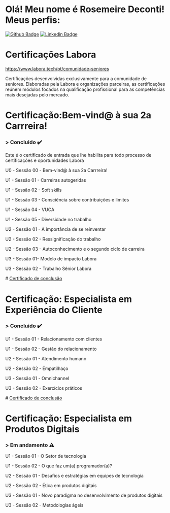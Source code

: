 # Olá! Meu nome é Rosemeire Deconti! Meus perfis:

[![Github Badge](https://img.shields.io/badge/-Github-000?style=flat-square&logo=Github&logoColor=white&link=https://github.com/fagnerpsantos)](https://github.com/rdeconti)
[![Linkedin Badge](https://img.shields.io/badge/-LinkedIn-blue?style=flat-square&logo=Linkedin&logoColor=white&link=https://www.linkedin.com/in/rdeconti/)](https://www.linkedin.com/in/rdeconti/)

# Certificações Labora
https://www.labora.tech/pt/comunidade-seniores

Certificações desenvolvidas exclusivamente para a comunidade de seniores. Elaboradas pela Labora e organizações parceiras, as certificações reúnem módulos focados na qualificação profissional para as competências mais desejadas pelo mercado.

# Certificação:Bem-vind@ à sua 2a Carrreira!
### > Concluido :heavy_check_mark:
Este é o certificado de entrada que lhe habilita para todo processo de certificações e oportunidades Labora
<p>U0 - Sessão 00 - Bem-vind@ à sua 2a Carrreira!</p>
<p>U1 - Sessão 01 - Carreiras autogeridas</p>
<p>U1 - Sessão 02 - Soft skills</p>
<p>U1 - Sessão 03 - Consciência sobre contribuições e limites</p>
<p>U1 - Sessão 04 - VUCA</p>
<p>U1 - Sessão 05 - Diversidade no trabalho</p>
<p>U2 - Sessão 01 - A importância de se reinventar</p>
<p>U2 - Sessão 02 - Ressignificação do trabalho</p>
<p>U2 - Sessão 03 - Autoconhecimento e o segundo ciclo de carreira</p>
<p>U3 - Sessão 01- Modelo de impacto Labora</p>
<p>U3 - Sessão 02 - Trabalho Sênior Labora</p>
# <a href="https://github.com/rdeconti/Curso-Labora/blob/main/Certificado%20de%20conclus%C3%A3o%20-%20BEM%20VINDO%20A%20SUA%20SEGUNDA%20CARREIRA.pdf">Certificado de conclusão</a>

# Certificação: Especialista em Experiência do Cliente
### > Concluido :heavy_check_mark:
<p>U1 - Sessão 01 - Relacionamento com clientes</p>
<p>U1 - Sessão 02 - Gestão do relacionamento</p>
<p>U2 - Sessão 01 - Atendimento humano</p>
<p>U2 - Sessão 02 - Empatilhaço</p>
<p>U3 - Sessão 01 - Omnichannel</p>
<p>U3 - Sessão 02 - Exercícios práticos</p>
# <a href="https://github.com/rdeconti/Curso-Labora/blob/main/Certificado%20de%20conclus%C3%A3o%20-%20ESPECIALISTA%20EM%20EXPERI%C3%8ANCIA%20DO%20CLIENTE.pdf">Certificado de conclusão</a>
  
# Certificação: Especialista em Produtos Digitais
### > Em andamento :warning:
<p>U1 - Sessão 01 - O Setor de tecnologia</p>
<p>U1 - Sessão 02 - O que faz um(a) programador(a)?</p>
<p>U2 - Sessão 01 - Desafios e estratégias em equipes de tecnologia</p>
<p>U2 - Sessão 02 - Ética em produtos digitais</p>
<p>U3 - Sessão 01 - Novo paradigma no desenvolvimento de produtos digitais</p>
<p>U3 - Sessão 02 - Metodologias ágeis</p>


